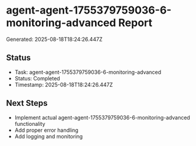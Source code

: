 # agent-agent-1755379759036-6-monitoring-advanced Report

Generated: 2025-08-18T18:24:26.447Z

## Status
- Task: agent-agent-1755379759036-6-monitoring-advanced
- Status: Completed
- Timestamp: 2025-08-18T18:24:26.447Z

## Next Steps
- Implement actual agent-agent-1755379759036-6-monitoring-advanced functionality
- Add proper error handling
- Add logging and monitoring
